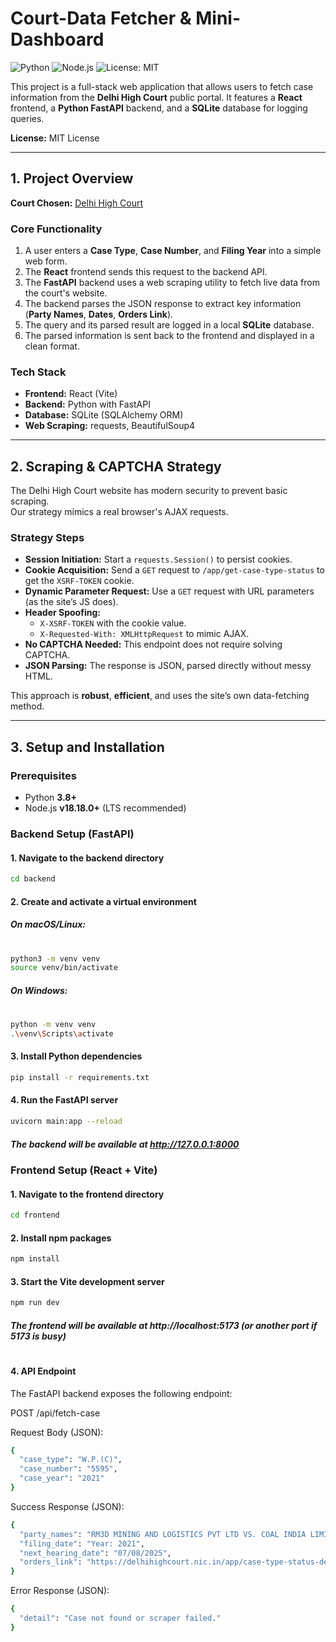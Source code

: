 # Court-Data Fetcher & Mini-Dashboard

![Python](https://img.shields.io/badge/Python-3.8%2B-blue.svg)
![Node.js](https://img.shields.io/badge/Node.js-18.18.0%2B-green.svg)
![License: MIT](https://img.shields.io/badge/License-MIT-yellow.svg)

This project is a full-stack web application that allows users to fetch case information from the **Delhi High Court** public portal. It features a **React** frontend, a **Python FastAPI** backend, and a **SQLite** database for logging queries.

**License:** MIT License

---

## 1. Project Overview

**Court Chosen:** [Delhi High Court](https://delhihighcourt.nic.in/app/)

### Core Functionality

1. A user enters a **Case Type**, **Case Number**, and **Filing Year** into a simple web form.
2. The **React** frontend sends this request to the backend API.
3. The **FastAPI** backend uses a web scraping utility to fetch live data from the court's website.
4. The backend parses the JSON response to extract key information (**Party Names**, **Dates**, **Orders Link**).
5. The query and its parsed result are logged in a local **SQLite** database.
6. The parsed information is sent back to the frontend and displayed in a clean format.

### Tech Stack

- **Frontend:** React (Vite)
- **Backend:** Python with FastAPI
- **Database:** SQLite (SQLAlchemy ORM)
- **Web Scraping:** requests, BeautifulSoup4

---

## 2. Scraping & CAPTCHA Strategy

The Delhi High Court website has modern security to prevent basic scraping.  
Our strategy mimics a real browser's AJAX requests.

### Strategy Steps

- **Session Initiation:** Start a `requests.Session()` to persist cookies.
- **Cookie Acquisition:** Send a `GET` request to `/app/get-case-type-status` to get the `XSRF-TOKEN` cookie.
- **Dynamic Parameter Request:** Use a `GET` request with URL parameters (as the site’s JS does).
- **Header Spoofing:**
  - `X-XSRF-TOKEN` with the cookie value.
  - `X-Requested-With: XMLHttpRequest` to mimic AJAX.
- **No CAPTCHA Needed:** This endpoint does not require solving CAPTCHA.
- **JSON Parsing:** The response is JSON, parsed directly without messy HTML.

This approach is **robust**, **efficient**, and uses the site’s own data-fetching method.

---

## 3. Setup and Installation

### Prerequisites

- Python **3.8+**
- Node.js **v18.18.0+** (LTS recommended)

### Backend Setup (FastAPI)

#### 1. Navigate to the backend directory

```bash
cd backend
```

#### 2. Create and activate a virtual environment

##### On macOS/Linux:

#

```bash
python3 -m venv venv
source venv/bin/activate
```

##### On Windows:

#

```bash
python -m venv venv
.\venv\Scripts\activate
```

#### 3. Install Python dependencies

```bash
pip install -r requirements.txt
```

#### 4. Run the FastAPI server

```bash
uvicorn main:app --reload
```

##### The backend will be available at http://127.0.0.1:8000

### Frontend Setup (React + Vite)

#### 1. Navigate to the frontend directory

```bash
cd frontend
```

#### 2. Install npm packages

```bash
npm install
```

#### 3. Start the Vite development server

```bash
npm run dev
```

##### The frontend will be available at http://localhost:5173 (or another port if 5173 is busy)

#

#### 4. API Endpoint

The FastAPI backend exposes the following endpoint:

POST /api/fetch-case

Request Body (JSON):

```bash
{
  "case_type": "W.P.(C)",
  "case_number": "5595",
  "case_year": "2021"
}
```

Success Response (JSON):

```bash
{
  "party_names": "RM3D MINING AND LOGISTICS PVT LTD VS. COAL INDIA LIMITED & ORS.",
  "filing_date": "Year: 2021",
  "next_hearing_date": "07/08/2025",
  "orders_link": "https://delhihighcourt.nic.in/app/case-type-status-details/..."
}
```

Error Response (JSON):

```bash
{
  "detail": "Case not found or scraper failed."
}
```
